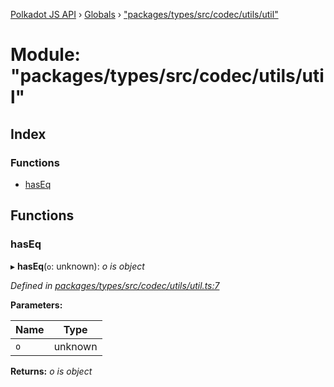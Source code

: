 [Polkadot JS API](../README.md) › [Globals](../globals.md) › ["packages/types/src/codec/utils/util"](_packages_types_src_codec_utils_util_.md)

# Module: "packages/types/src/codec/utils/util"

## Index

### Functions

* [hasEq](_packages_types_src_codec_utils_util_.md#haseq)

## Functions

###  hasEq

▸ **hasEq**(`o`: unknown): *o is object*

*Defined in [packages/types/src/codec/utils/util.ts:7](https://github.com/polkadot-js/api/blob/59bb5f864/packages/types/src/codec/utils/util.ts#L7)*

**Parameters:**

Name | Type |
------ | ------ |
`o` | unknown |

**Returns:** *o is object*
